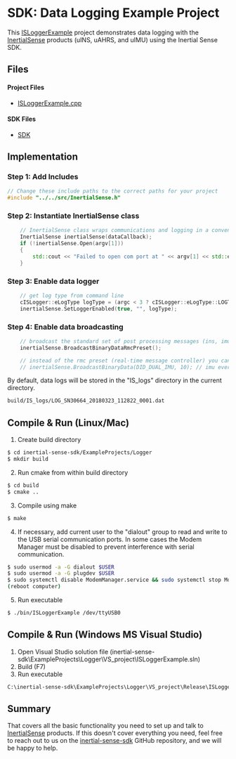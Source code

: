 # SDK: Data Logging Example Project

This [ISLoggerExample](https://github.com/inertialsense/inertial-sense-sdk/tree/master/ExampleProjects/Logger) project demonstrates data logging with the <a href="https://inertialsense.com">InertialSense</a> products (uINS, uAHRS, and uIMU) using the Inertial Sense SDK.

## Files

#### Project Files

* [ISLoggerExample.cpp](https://github.com/inertialsense/inertial-sense-sdk/tree/master/ExampleProjects/Logger/ISLoggerExample.cpp)

#### SDK Files

* [SDK](https://github.com/inertialsense/inertial-sense-sdk/tree/master/src)


## Implementation

### Step 1: Add Includes

```C++
// Change these include paths to the correct paths for your project
#include "../../src/InertialSense.h"
```

### Step 2: Instantiate InertialSense class

```C++
	// InertialSense class wraps communications and logging in a convenient, easy to use class
	InertialSense inertialSense(dataCallback);
	if (!inertialSense.Open(argv[1]))
	{
		std::cout << "Failed to open com port at " << argv[1] << std::endl;
	}
```

### Step 3: Enable data logger

```C++
	// get log type from command line
	cISLogger::eLogType logType = (argc < 3 ? cISLogger::eLogType::LOGTYPE_DAT : cISLogger::ParseLogType(argv[2]));
	inertialSense.SetLoggerEnabled(true, "", logType);
```

### Step 4: Enable data broadcasting

```C++
	// broadcast the standard set of post processing messages (ins, imu, etc.)
	inertialSense.BroadcastBinaryDataRmcPreset();

	// instead of the rmc preset (real-time message controller) you can request individual messages...
	// inertialSense.BroadcastBinaryData(DID_DUAL_IMU, 10); // imu every 10 milliseconds (100 hz)
```

By default, data logs will be stored in the "IS_logs" directory in the current directory.

``` bash
build/IS_logs/LOG_SN30664_20180323_112822_0001.dat
```

## Compile & Run (Linux/Mac)

1. Create build directory
``` bash
$ cd inertial-sense-sdk/ExampleProjects/Logger
$ mkdir build
```
2. Run cmake from within build directory
``` bash
$ cd build
$ cmake ..
```
3. Compile using make
 ``` bash
 $ make
 ```
4. If necessary, add current user to the "dialout" group to read and write to the USB serial communication ports.  In some cases the Modem Manager must be disabled to prevent interference with serial communication. 
```bash
$ sudo usermod -a -G dialout $USER
$ sudo usermod -a -G plugdev $USER
$ sudo systemctl disable ModemManager.service && sudo systemctl stop ModemManager.service
(reboot computer)
```
5. Run executable
``` bash
$ ./bin/ISLoggerExample /dev/ttyUSB0
```
## Compile & Run (Windows MS Visual Studio)

1. Open Visual Studio solution file (inertial-sense-sdk\ExampleProjects\Logger\VS_project\ISLoggerExample.sln)
2. Build (F7)
3. Run executable
``` bash
C:\inertial-sense-sdk\ExampleProjects\Logger\VS_project\Release\ISLoggerExample.exe COM3
```

## Summary

That covers all the basic functionality you need to set up and talk to <a href="https://inertialsense.com">InertialSense</a> products.  If this doesn't cover everything you need, feel free to reach out to us on the <a href="https://github.com/inertialsense/inertial-sense-sdk">inertial-sense-sdk</a> GitHub repository, and we will be happy to help.
